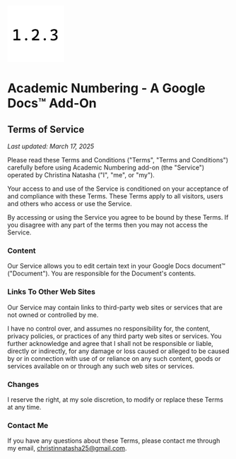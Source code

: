![image](favicon.png)

# Academic Numbering - A Google Docs™ Add-On

## Terms of Service

*Last updated: March 17, 2025*

Please read these Terms and Conditions ("Terms", "Terms and Conditions") carefully before using Academic Numbering add-on (the "Service") operated by Christina Natasha ("I", "me", or "my").

Your access to and use of the Service is conditioned on your acceptance of and compliance with these Terms. These Terms apply to all visitors, users and others who access or use the Service.

By accessing or using the Service you agree to be bound by these Terms. If you disagree with any part of the terms then you may not access the Service.

### Content

Our Service allows you to edit certain text in your Google Docs document™ ("Document"). You are responsible for the Document's contents.

### Links To Other Web Sites

Our Service may contain links to third-party web sites or services that are not owned or controlled by me.

I have no control over, and assumes no responsibility for, the content, privacy policies, or practices of any third party web sites or services. You further acknowledge and agree that I shall not be responsible or liable, directly or indirectly, for any damage or loss caused or alleged to be caused by or in connection with use of or reliance on any such content, goods or services available on or through any such web sites or services.

### Changes

I reserve the right, at my sole discretion, to modify or replace these Terms at any time.

### Contact Me

If you have any questions about these Terms, please contact me through my email, [christinnatasha25@gmail.com](mailto:christinnatasha25@gmail.com).
